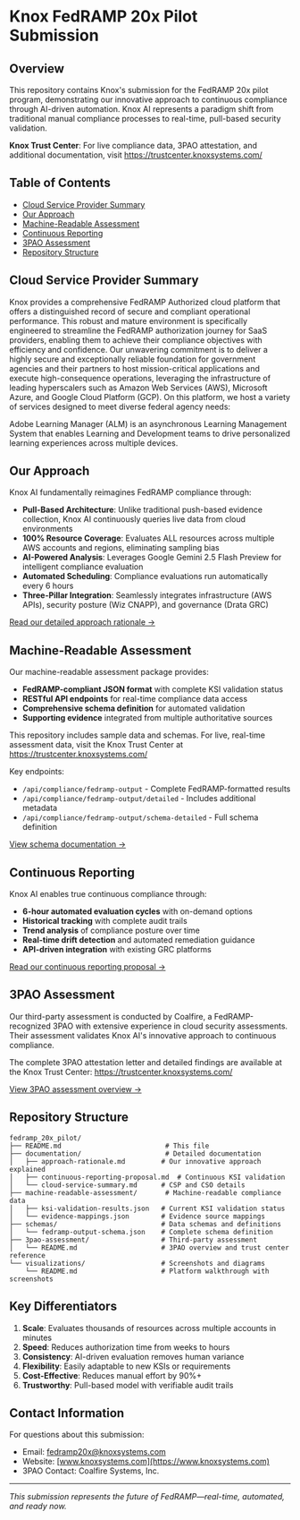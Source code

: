 # Knox FedRAMP 20x Pilot Submission

## Overview

This repository contains Knox's submission for the FedRAMP 20x pilot program, demonstrating our innovative approach to continuous compliance through AI-driven automation. Knox AI represents a paradigm shift from traditional manual compliance processes to real-time, pull-based security validation.

**Knox Trust Center**: For live compliance data, 3PAO attestation, and additional documentation, visit https://trustcenter.knoxsystems.com/

## Table of Contents

- [Cloud Service Provider Summary](#cloud-service-provider-summary)
- [Our Approach](#our-approach)
- [Machine-Readable Assessment](#machine-readable-assessment)
- [Continuous Reporting](#continuous-reporting)
- [3PAO Assessment](#3pao-assessment)
- [Repository Structure](#repository-structure)

## Cloud Service Provider Summary

Knox provides a comprehensive FedRAMP Authorized cloud platform that offers a distinguished record of secure and compliant operational performance. This robust and mature environment is specifically engineered to streamline the FedRAMP authorization journey for SaaS providers, enabling them to achieve their compliance objectives with efficiency and confidence. Our unwavering commitment is to deliver a highly secure and exceptionally reliable foundation for government agencies and their partners to host mission-critical applications and execute high-consequence operations, leveraging the infrastructure of leading hyperscalers such as Amazon Web Services (AWS), Microsoft Azure, and Google Cloud Platform (GCP). On this platform, we host a variety of services designed to meet diverse federal agency needs:

Adobe Learning Manager (ALM) is an asynchronous Learning Management System that enables Learning and Development teams to drive personalized learning experiences across multiple devices.

## Our Approach

Knox AI fundamentally reimagines FedRAMP compliance through:

- **Pull-Based Architecture**: Unlike traditional push-based evidence collection, Knox AI continuously queries live data from cloud environments
- **100% Resource Coverage**: Evaluates ALL resources across multiple AWS accounts and regions, eliminating sampling bias
- **AI-Powered Analysis**: Leverages Google Gemini 2.5 Flash Preview for intelligent compliance evaluation
- **Automated Scheduling**: Compliance evaluations run automatically every 6 hours
- **Three-Pillar Integration**: Seamlessly integrates infrastructure (AWS APIs), security posture (Wiz CNAPP), and governance (Drata GRC)

[Read our detailed approach rationale →](documentation/approach-rationale.md)

## Machine-Readable Assessment

Our machine-readable assessment package provides:

- **FedRAMP-compliant JSON format** with complete KSI validation status
- **RESTful API endpoints** for real-time compliance data access
- **Comprehensive schema definition** for automated validation
- **Supporting evidence** integrated from multiple authoritative sources

This repository includes sample data and schemas. For live, real-time assessment data, visit the Knox Trust Center at https://trustcenter.knoxsystems.com/

Key endpoints:
- `/api/compliance/fedramp-output` - Complete FedRAMP-formatted results
- `/api/compliance/fedramp-output/detailed` - Includes additional metadata
- `/api/compliance/fedramp-output/schema-detailed` - Full schema definition

[View schema documentation →](schemas/fedramp-output-schema.json)

## Continuous Reporting

Knox AI enables true continuous compliance through:

- **6-hour automated evaluation cycles** with on-demand options
- **Historical tracking** with complete audit trails
- **Trend analysis** of compliance posture over time
- **Real-time drift detection** and automated remediation guidance
- **API-driven integration** with existing GRC platforms

[Read our continuous reporting proposal →](documentation/continuous-reporting-proposal.md)

## 3PAO Assessment

Our third-party assessment is conducted by Coalfire, a FedRAMP-recognized 3PAO with extensive experience in cloud security assessments. Their assessment validates Knox AI's innovative approach to continuous compliance.

The complete 3PAO attestation letter and detailed findings are available at the Knox Trust Center: https://trustcenter.knoxsystems.com/

[View 3PAO assessment overview →](3pao-assessment/README.md)

## Repository Structure

```
fedramp_20x_pilot/
├── README.md                          # This file
├── documentation/                     # Detailed documentation
│   ├── approach-rationale.md         # Our innovative approach explained
│   ├── continuous-reporting-proposal.md  # Continuous KSI validation
│   └── cloud-service-summary.md      # CSP and CSO details
├── machine-readable-assessment/       # Machine-readable compliance data
│   ├── ksi-validation-results.json   # Current KSI validation status
│   └── evidence-mappings.json        # Evidence source mappings
├── schemas/                          # Data schemas and definitions
│   └── fedramp-output-schema.json    # Complete schema definition
├── 3pao-assessment/                  # Third-party assessment
│   └── README.md                     # 3PAO overview and trust center reference
└── visualizations/                   # Screenshots and diagrams
    └── README.md                     # Platform walkthrough with screenshots
```

## Key Differentiators

1. **Scale**: Evaluates thousands of resources across multiple accounts in minutes
2. **Speed**: Reduces authorization time from weeks to hours
3. **Consistency**: AI-driven evaluation removes human variance
4. **Flexibility**: Easily adaptable to new KSIs or requirements
5. **Cost-Effective**: Reduces manual effort by 90%+
6. **Trustworthy**: Pull-based model with verifiable audit trails

## Contact Information

For questions about this submission:
- Email: fedramp20x@knoxsystems.com
- Website: [www.knoxsystems.com](https://www.knoxsystems.com)
- 3PAO Contact: Coalfire Systems, Inc.

---

*This submission represents the future of FedRAMP—real-time, automated, and ready now.*